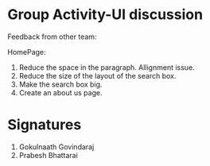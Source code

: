 # Group Activity-UI discussion

Feedback from other team:

HomePage: 
  1. Reduce the space in the paragraph. Allignment issue.
  2. Reduce the size of the layout of the search box.
  3. Make the search box big.
  4. Create an about us page.

# Signatures
1. Gokulnaath Govindaraj
2. Prabesh Bhattarai
